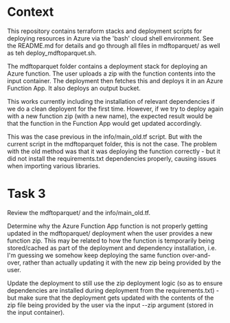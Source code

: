 # Context
This repository contains terraform stacks and deployment scripts for deploying resources in Azure via the 'bash' cloud shell environment. See the README.md for details and go through all files in mdftoparquet/ as well as teh deploy_mdftoparquet.sh.

The mdftoparquet folder contains a deployment stack for deploying an Azure function. The user uploads a zip with the function contents into the input container. The deployment then fetches this and deploys it in an Azure Function App. It also deploys an output bucket.

This works currently including the installation of relevant dependencies if we do a clean deployent for the first time. However, if we try to deploy again with a new function zip (with a new name), the expected result would be that the function in the Function App would get updated accordingly. 

This was the case previous in the info/main_old.tf script. But with the current script in the mdftoparquet folder, this is not the case. The problem with the old method was that it was deploying the function correctly - but it did not install the requirements.txt dependencies properly, causing issues when importing various libraries.



# Task 3
Review the mdftoparquet/ and the info/main_old.tf. 

Determine why the Azure Function App function is not properly getting updated in the mdftoparquet/ deployment when the user provides a new function zip. This may be related to how the function is temporarily being stored/cached as part of the deployment and dependency installation, i.e. I'm guessing we somehow keep deploying the same function over-and-over, rather than actually updating it with the new zip being provided by the user.

Update the deployment to still use the zip deployment logic (so as to ensure dependencies are installed during deployment from the requirements.txt) - but make sure that the deployment gets updated with the contents of the zip file being provided by the user via the input --zip argument (stored in the input container).

